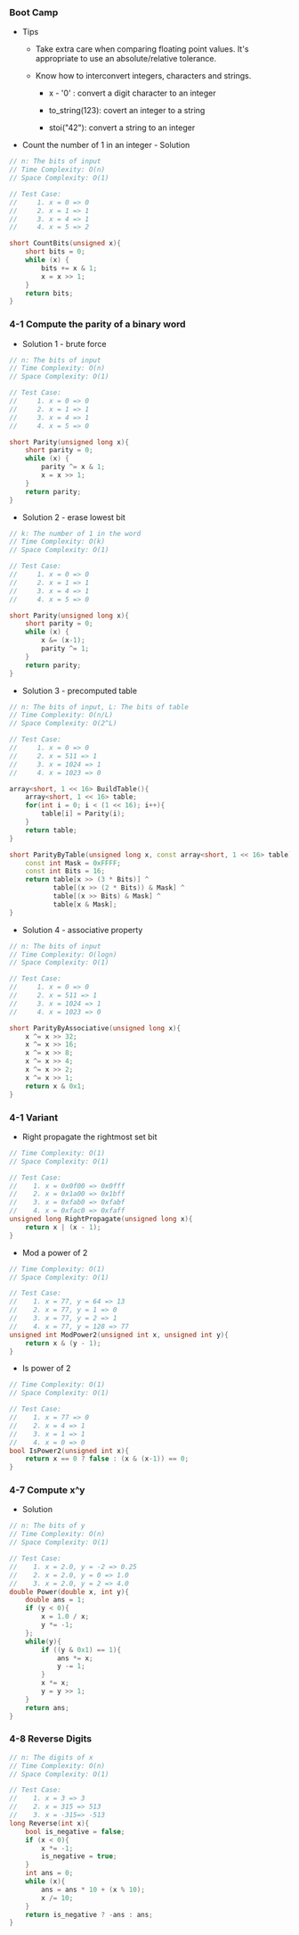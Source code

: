 ### Boot Camp

* Tips

  * Take extra care when comparing floating point values. It's appropriate to use an absolute/relative tolerance.

  * Know how to interconvert integers, characters and strings.

    * x - '0' : convert a digit character to an integer

    * to\_string\(123\): covert an integer to a string

    * stoi\("42"\): convert a string to an integer

* Count the number of 1 in an integer - Solution

```cpp
// n: The bits of input
// Time Complexity: O(n)
// Space Complexity: O(1)

// Test Case:
//     1. x = 0 => 0
//     2. x = 1 => 1
//     3. x = 4 => 1
//     4. x = 5 => 2

short CountBits(unsigned x){
    short bits = 0;
    while (x) {
        bits += x & 1;
        x = x >> 1;
    }
    return bits;
}
```

### 4-1 Compute the parity of a binary word

* Solution 1 - brute force

```cpp
// n: The bits of input
// Time Complexity: O(n)
// Space Complexity: O(1)

// Test Case:
//     1. x = 0 => 0
//     2. x = 1 => 1
//     3. x = 4 => 1
//     4. x = 5 => 0

short Parity(unsigned long x){
    short parity = 0;
    while (x) {
        parity ^= x & 1;
        x = x >> 1;
    }
    return parity;
}
```

* Solution 2 - erase lowest bit

```cpp
// k: The number of 1 in the word
// Time Complexity: O(k)
// Space Complexity: O(1)

// Test Case:
//     1. x = 0 => 0
//     2. x = 1 => 1
//     3. x = 4 => 1
//     4. x = 5 => 0

short Parity(unsigned long x){
    short parity = 0;
    while (x) {
        x &= (x-1);
        parity ^= 1;
    }
    return parity;
}
```

* Solution 3 - precomputed table

```cpp
// n: The bits of input, L: The bits of table
// Time Complexity: O(n/L)
// Space Complexity: O(2^L)

// Test Case:
//     1. x = 0 => 0
//     2. x = 511 => 1
//     3. x = 1024 => 1
//     4. x = 1023 => 0

array<short, 1 << 16> BuildTable(){
    array<short, 1 << 16> table;
    for(int i = 0; i < (1 << 16); i++){
        table[i] = Parity(i);
    }
    return table;
}

short ParityByTable(unsigned long x, const array<short, 1 << 16> table){
    const int Mask = 0xFFFF;
    const int Bits = 16;
    return table[x >> (3 * Bits)] ^
           table[(x >> (2 * Bits)) & Mask] ^
           table[(x >> Bits) & Mask] ^
           table[x & Mask];
}
```

* Solution 4 - associative property

```cpp
// n: The bits of input
// Time Complexity: O(logn)
// Space Complexity: O(1)

// Test Case:
//     1. x = 0 => 0
//     2. x = 511 => 1
//     3. x = 1024 => 1
//     4. x = 1023 => 0

short ParityByAssociative(unsigned long x){
    x ^= x >> 32;
    x ^= x >> 16;
    x ^= x >> 8;
    x ^= x >> 4;
    x ^= x >> 2;
    x ^= x >> 1;
    return x & 0x1;
}
```

### 4-1 Variant

* Right propagate the rightmost set bit

```cpp
// Time Complexity: O(1)
// Space Complexity: O(1)

// Test Case:
//    1. x = 0x0f00 => 0x0fff
//    2. x = 0x1a00 => 0x1bff
//    3. x = 0xfab0 => 0xfabf
//    4. x = 0xfac0 => 0xfaff
unsigned long RightPropagate(unsigned long x){
    return x | (x - 1);
}
```

* Mod a power of 2

```cpp
// Time Complexity: O(1)
// Space Complexity: O(1)

// Test Case:
//    1. x = 77, y = 64 => 13
//    2. x = 77, y = 1 => 0
//    3. x = 77, y = 2 => 1
//    4. x = 77, y = 128 => 77
unsigned int ModPower2(unsigned int x, unsigned int y){
    return x & (y - 1);
}
```

* Is power of 2

```cpp
// Time Complexity: O(1)
// Space Complexity: O(1)

// Test Case:
//    1. x = 77 => 0
//    2. x = 4 => 1
//    3. x = 1 => 1
//    4. x = 0 => 0
bool IsPower2(unsigned int x){
    return x == 0 ? false : (x & (x-1)) == 0;
}
```

### 4-7 Compute x^y

* Solution

```cpp
// n: The bits of y
// Time Complexity: O(n)
// Space Complexity: O(1)

// Test Case:
//    1. x = 2.0, y = -2 => 0.25
//    2. x = 2.0, y = 0 => 1.0
//    3. x = 2.0, y = 2 => 4.0
double Power(double x, int y){
    double ans = 1;
    if (y < 0){
        x = 1.0 / x;
        y *= -1;
    };
    while(y){
        if ((y & 0x1) == 1){
            ans *= x;
            y -= 1;
        }
        x *= x;
        y = y >> 1;
    }
    return ans;
}
```

### 4-8 Reverse Digits

```cpp
// n: The digits of x
// Time Complexity: O(n)
// Space Complexity: O(1)

// Test Case:
//    1. x = 3 => 3
//    2. x = 315 => 513
//    3. x = -315=> -513
long Reverse(int x){
    bool is_negative = false;
    if (x < 0){
        x *= -1;
        is_negative = true;
    }
    int ans = 0;
    while (x){
        ans = ans * 10 + (x % 10);
        x /= 10;
    }
    return is_negative ? -ans : ans;
}
```



